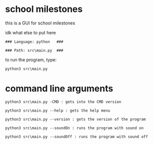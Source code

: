 # school milestones

this is a GUI for school milestones

idk what else to put here

    ### Language: python   ###

    ### Path: src\main.py  ###

to run the program, type:

    python3 src\main.py 

# command line arguments

    python3 src\main.py -CMD : gets into the CMD version

    python3 src\main.py --help : gets the help menu

    python3 src\main.py --version : gets the version of the program

    python3 src\main.py --soundOn : runs the program with sound on

    python3 src\main.py --soundOff : runs the program with sound off
